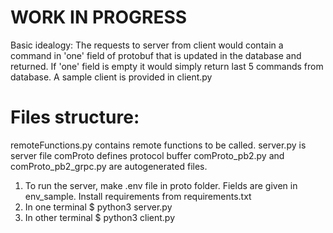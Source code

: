 # WORK IN PROGRESS
Basic idealogy:
The requests to server from client would contain a command in 'one' field of protobuf that is updated in the database and returned. If 'one' field is empty it would simply return last 5 commands from database. A sample client is provided in client.py

# Files structure:
remoteFunctions.py contains remote functions to be called.
server.py is server file
comProto defines protocol buffer
comProto_pb2.py and comProto_pb2_grpc.py are autogenerated files.

1. To run the server, make .env file in proto folder. Fields are given in env_sample. Install requirements from requirements.txt
2. In one terminal
$ python3 server.py
3. In other terminal
$ python3 client.py